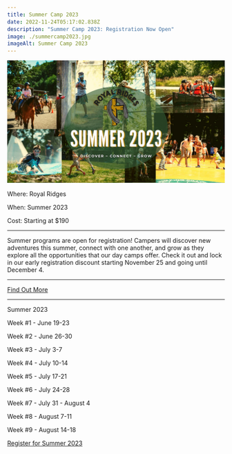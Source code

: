 ```yaml
---
title: Summer Camp 2023
date: 2022-11-24T05:17:02.838Z
description: "Summer Camp 2023: Registration Now Open"
image: ./summercamp2023.jpg
imageAlt: Summer Camp 2023
---
```

![summercamp2023](summercamp2023.jpg " summercamp2023")

<div className="text-center">
<p className="my-2"><span className="font-semibold">Where:&nbsp;</span>Royal Ridges</p>
<p className="mb-2"><span className="font-semibold">When:&nbsp;</span>Summer 2023 </p>
<p className="mb-2"><span className="font-semibold">Cost:&nbsp;</span>Starting at $190</p> 
<hr />
</div>

<p className="my-4">Summer programs are open for registration! Campers will discover new adventures this summer, connect with one another, and grow as they explore all the opportunities that our day camps offer. Check it out and lock in our early registration discount starting November 25 and going until December 4.</p>
<hr />

<div className='text-center mt-4'>
    <a 
        href='https://royalridges.org/registration'
        className='text-green-200 hover:text-indigo-400 hover:underline font-cursive text-2xl'
        target='_blank' 
        rel='noopener noreferrer'
    >Find Out More</a>
</div>

<hr />

<div className="text-center mt-4">
<p className="font-semibold underline text-xl">Summer 2023</p>
<p className="font-semibold">Week #1 - June 19-23</p>

<p className="font-semibold">Week #2 - June 26-30</p>

<p className="font-semibold">Week #3 - July 3-7</p>

<p className="font-semibold">Week #4 - July 10-14</p>

<p className="font-semibold">Week #5 - July 17-21</p>

<p className="font-semibold">Week #6 - July 24-28</p>

<p className="font-semibold">Week #7 - July 31 - August 4</p>

<p className="font-semibold">Week #8 - August 7-11</p>

<p className="font-semibold">Week #9 - August 14-18</p>
</div>

<div className='text-center mt-4'>
    <a 
        href='https://www.ultracamp.com/info/sessionFinder.aspx'
        className='text-green-200 hover:text-indigo-400 hover:underline font-cursive text-2xl'
        target='_blank' 
        rel='noopener noreferrer'
    >Register for Summer 2023</a>
</div>
